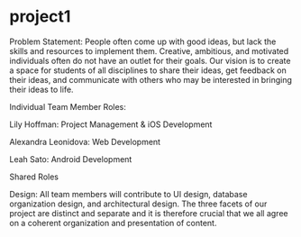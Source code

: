# project1

Problem Statement: 
People often come up with good ideas, but lack the skills and resources to implement them. Creative, ambitious, and motivated individuals often do not have an outlet for their goals. Our vision is to create a space for students of all disciplines to share their ideas, get feedback on their ideas, and communicate with others who may be interested in bringing their ideas to life. 




Individual Team Member Roles:

  Lily Hoffman: Project Management & iOS Development
  
  Alexandra Leonidova: Web Development
  
  Leah Sato: Android Development
  
  


Shared Roles

Design: All team members will contribute to UI design, database organization design, and architectural design. The three facets of our project are distinct and separate and it is therefore crucial that we all agree on a coherent organization and presentation of content.




